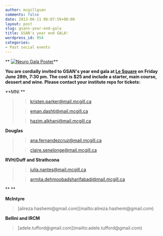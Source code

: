 ```yaml
---
author: mcgillgsan
comments: false
date: 2013-06-11 06:07:59+00:00
layout: post
slug: gsans-year-end-gala
title: GSAN's year end GALA!
wordpress_id: 954
categories:
- Past social events
---
```


** [![Neuro Gala Poster](http://gsaneuro.files.wordpress.com/2013/06/neuro-gala-poster.jpg?w=230)](http://gsaneuro.files.wordpress.com/2013/06/neuro-gala-poster.jpg)**


**You are cordially invited to GSAN's year end gala at [Le Square](http://www.restaurantlesquare.com/) on Friday June 28th, 7:30 pm. The cost is $25 and include a starter, main course, dessert and wine. Please contact your institute reps for tickets:**











**MNI **










<blockquote>

> 
> [kristen.parker@mail.mcgill.ca](mailto:kristen.parker@mail.mcgill.ca)
> 
> 

> 
> [eman.dashti@mail.mcgill.ca](mailto:eman.dashti@mail.mcgill.ca)
> 
> 

> 
> [hazim.alkhani@mail.mcgill.ca](mailto:hazim.alkhani@mail.mcgill.ca)
> 
> </blockquote>










**Douglas**










<blockquote>

> 
> [ana.fernandezcruz@mail.mcgill.ca](mailto:ana.fernandezcruz@mail.mcgill.ca)
> 
> 

> 
> [claire.senelonge@mail.mcgill.ca](mailto:claire.senelonge@mail.mcgill.ca)
> 
> </blockquote>










**RVH/Duff and Strathcona**










<blockquote>

> 
> [julia.nantes@mail.mcgill.ca](mailto:julia.nantes@mail.mcgill.ca)
> 
> 

> 
> [armita.dehmoobadsharifabadi@mail.mcgill.ca](mailto:armita.dehmoobadsharifabadi@mail.mcgill.ca)
> 
> </blockquote>







** **




**McIntyre**










<blockquote>[alireza.hashemi@gmail.com](mailto:alireza.hashemi@gmail.com)</blockquote>










**Bellini and IRCM**










<blockquote>[adele.tufford@gmail.com](mailto:adele.tufford@gmail.com)</blockquote>
